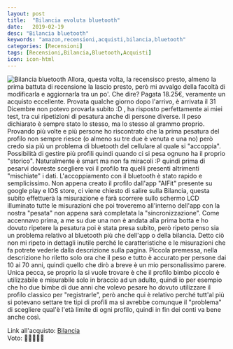 ```yaml
---
layout: post
title:  "Bilancia evoluta bluetooth"
date:   2019-02-19
desc: "Bilancia bluetooth"
keywords: "amazon,recensioni,acquisti,bilancia,bluetooth"
categories: [Recensioni]
tags: [Recensioni,Bilancia,Bluetooth,Acquisti]
icon: icon-html
---
```


![Bilancia bluetooth](https://images-na.ssl-images-amazon.com/images/I/51qcxUYzfTL._SL1000_.jpg)
Allora, questa volta, la recensisco presto, almeno la prima battuta di recensione la lascio presto, però mi avvalgo della facoltà di modificarla e aggiornarla tra un po'.
Che dire? Pagata 18.25€, veramente un acquisto eccellente. Provata qualche giorno dopo l'arrivo, è arrivata il 31 Dicembre non potevo provarla subito :D , ha risposto perfettamente ai miei test, tra cui ripetizioni di pesatura anche di persone diverse. Il peso dichiarato è sempre stato lo stesso, ma lo stesso al grammo proprio. Provando più volte e più persone ho riscontrato che la prima pesatura del profilo non sempre riesce (o almeno su tre due è venuta e una no) però credo sia più un problema di bluetooth del cellulare al quale si "accoppia". Possibilità di gestire più profili quindi quando ci si pesa ognuno ha il proprio "storico". Naturalmente è smart ma non fa miracoli :P quindi prima di pesarvi dovreste scegliere voi il profilo tra quelli presenti altrimenti "mischiate" i dati. L'accoppiamento con il bluetooth è stato rapido e semplicissimo. Non appena creato il profilo dall'app "AIFit" presente su google play e IOS store, ci viene chiesto di salire sulla Bilancia, questa subito effettuerà la misurazione e farà scorrere sullo schermo LCD illuminato tutte le misurazioni che poi troveremo all'interno dell'app con la nostra "pesata" non appena sarà completata la "sincronizzazione". Come accennavo prima, a me su due una non è andata alla prima botta e ho dovuto ripetere la pesatura poi è stata presa subito, però ripeto penso sia un problema relativo al bluetooth più che dell'app o della bilancia. Detto ciò non mi ripeto in dettagli inutile perché le caratteristiche e le misurazioni che fa potrete vederle dalla descrizione sulla pagina.
Piccola premessa, nella descrizione ho riletto solo ora che il peso e tutto è accurato per persone dai 10 ai 70 anni, quindi quello che dirò a breve è un mio personalissimo parere.
Unica pecca, se proprio la si vuole trovare è che il profilo bimbo piccolo è utilizzabile e misurabile solo in braccio ad un adulto, quindi io per esempio che ho due bimbe di due anni che volevo pesare ho dovuto utilizzare il profilo classico per "registrarle", però anche qui è relativo perché tutt'al più si potevano settare tre tipi di profili ma si avrebbe comunque il "problema" di scegliere qual'è l'età limite di ogni profilo, quindi in fin dei conti va bene anche così.

Link all'acquisto: [Bilancia](https://amzn.to/2V356MQ) <br>
Voto: 🌟🌟🌟🌟🌟
